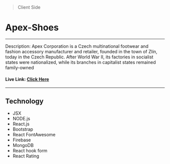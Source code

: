 > Client Side
# Apex-Shoes
---

Description: Apex Corporation is a Czech multinational footwear and fashion accessory manufacturer and retailer, founded in the town of Zlín, today in the Czech Republic. After World War II, its factories in socialist states were nationalized, while its branches in capitalist states remained family-owned


#### Live Link: [Click Here](https://apex-shoes.web.app/)
---
## Technology

- JSX
- NODE.js
- React.js
- Bootstrap
- React FontAwesome
- Firebase
- MongoDB
- React hook form
- React Rating
